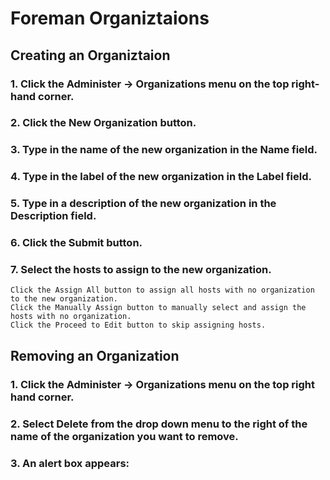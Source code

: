 # Foreman Organiztaions 

## Creating an Organiztaion

### 1. Click the Administer → Organizations menu on the top right-hand corner.
### 2. Click the New Organization button.
### 3. Type in the name of the new organization in the Name field.
### 4. Type in the label of the new organization in the Label field.
### 5. Type in a description of the new organization in the Description field.
### 6. Click the Submit button.
### 7. Select the hosts to assign to the new organization.
```
Click the Assign All button to assign all hosts with no organization to the new organization.
Click the Manually Assign button to manually select and assign the hosts with no organization.
Click the Proceed to Edit button to skip assigning hosts.
```



## Removing an Organization 

### 1. Click the Administer → Organizations menu on the top right hand corner.
### 2. Select Delete from the drop down menu to the right of the name of the organization you want to remove.
### 3. An alert box appears:

